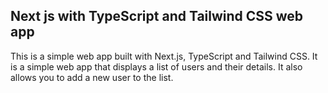 ## Next js with TypeScript and Tailwind CSS web app

This is a simple web app built with Next.js, TypeScript and Tailwind CSS. It is a simple web app that displays a list of users and their details. It also allows you to add a new user to the list.
